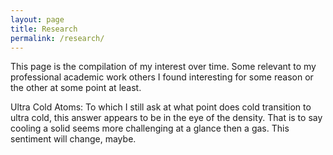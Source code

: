 ```yaml
---
layout: page
title: Research
permalink: /research/
---
```


This page is the compilation of my interest over time. Some relevant to my professional academic work others I found interesting for some reason or the other at some point at least.

Ultra Cold Atoms: To which I still ask at what point does cold transition to ultra cold, this answer appears to be in the eye of the density. That is to say cooling a solid seems more challenging at a glance then a gas. This sentiment will change, maybe.
